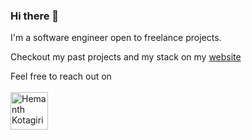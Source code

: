 ### Hi there 👋

I'm a software engineer open to freelance projects.

Checkout my past projects and my stack on my
<a href="https://hschaletzky.com/" target="_blank" rel="noreferrer">website</a>

<div>
  Feel free to reach out on
</div>
<br/>
<a href="https://linkedin.com/in/hannesschaletzky" target="_blank"
        rel="noreferrer">
  <img align="left" alt="Hemanth Kotagiri - LinkedIn" width="60px" src="https://content.linkedin.com/content/dam/me/business/en-us/amp/brand-site/v2/bg/LI-Bug.svg.original.svg"/>
